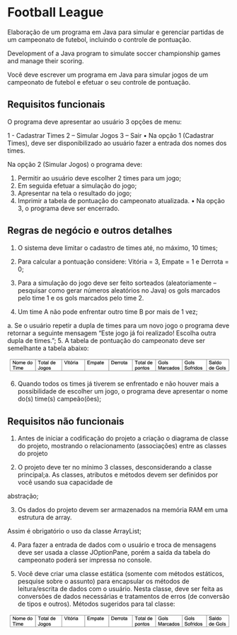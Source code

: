 # Football League
Elaboração de um programa em Java para simular e gerenciar partidas de um campeonato de futebol, incluindo o controle de pontuação.

Development of a Java program to simulate soccer championship games and manage their scoring.

Você deve escrever um programa em Java para simular jogos de um campeonato de futebol e efetuar o seu controle de pontuação.

## Requisitos funcionais

O programa deve apresentar ao usuário 3 opções de menu:

1 - Cadastrar Times
2 – Simular Jogos
3 – Sair
• Na opção 1 (Cadastrar Times), deve ser disponibilizado ao usuário fazer a entrada dos nomes dos times.

Na opção 2 (Simular Jogos) o programa deve:

1. Permitir ao usuário deve escolher 2 times para um jogo;
2. Em seguida efetuar a simulação do jogo;
3. Apresentar na tela o resultado do jogo;
4. Imprimir a tabela de pontuação do campeonato atualizada.
• Na opção 3, o programa deve ser encerrado.

## Regras de negócio e outros detalhes

1. O sistema deve limitar o cadastro de times até, no máximo, 10 times;

2. Para calcular a pontuação considere: Vitória = 3, Empate = 1 e Derrota = 0;

3. Para a simulação do jogo deve ser feito sorteados (aleatoriamente – pesquisar como gerar números aleatórios no Java) os gols marcados pelo time 1 e os gols marcados pelo time 2.

4. Um time A não pode enfrentar outro time B por mais de 1 vez;

a. Se o usuário repetir a dupla de times para um novo jogo o programa deve retornar a seguinte mensagem “Este jogo já foi realizado! Escolha outra dupla de times.”;
5. A tabela de pontuação do campeonato deve ser semelhante a tabela abaixo:

![Tabela](https://github.com/lucasrodriguescunha/Football-League/blob/main/image-c784efeb-b95c-4dc1-a124-976326140f27.png?raw=true)

6. Quando todos os times já tiverem se enfrentado e não houver mais a possibilidade de escolher um jogo, o programa deve apresentar o nome do(s) time(s) campeão(ões);

## Requisitos não funcionais

1. Antes de iniciar a codificação do projeto a criação o diagrama de classe do projeto, mostrando o relacionamento (associações) entre as classes do projeto

2. O projeto deve ter no mínimo 3 classes, desconsiderando a classe principal;a. As classes, atributos e métodos devem ser definidos por você usando sua capacidade de

abstração;

3. Os dados do projeto devem ser armazenados na memória RAM em uma estrutura de array.

Assim é obrigatório o uso da classe ArrayList;

4. Para fazer a entrada de dados com o usuário e troca de mensagens deve ser usada a classe JOptionPane, porém a saída da tabela do campeonato poderá ser impressa no console.

5. Você deve criar uma classe estática (somente com métodos estáticos, pesquise sobre o assunto) para encapsular os métodos de leitura/escrita de dados com o usuário. Nesta classe, deve ser feita as conversões de dados necessárias e tratamentos de erros (de conversão de tipos e outros). Métodos sugeridos para tal classe:

![UML](https://github.com/lucasrodriguescunha/Football-League/blob/main/image-c784efeb-b95c-4dc1-a124-976326140f27.png?raw=true)
